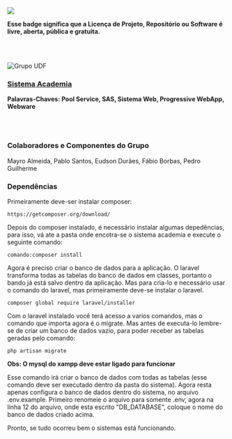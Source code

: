 <br/>
<br/>

![](https://img.shields.io/badge/License-GPLv3-blue.svg)

**Esse badge significa que a Licença de Projeto, Repositório ou Software é livre, aberta, pública e gratuita.**

<br/>
<br/>

![Grupo UDF](http://3.bp.blogspot.com/-RizzfGXtv10/T6FdxUrlE5I/AAAAAAAAAFE/9Ytah8msyt8/s1600/30276_114631768573823_114631328573867_83786_1421735_n.jpg)

### [Sistema Academia](https://b10f241d-81cc-4afe-909a-8399384f986d.ws-us02.gitpod.io/#/workspace/projetointerdisciplinar)
**Palavras-Chaves: Pool Service, SAS, Sistema Web, Progressive WebApp, Webware**

<br/>
<br/>

### Colaboradores e Componentes do Grupo
Mayro Almeida, Pablo Santos, Eudson Durães, Fábio Borbas, Pedro Guilherme 

### Dependências

Primeiramente deve-ser instalar composer: 

``https://getcomposer.org/download/``

Depois do composer instalado, é necessário instalar algumas depedências, para isso, vá ate a pasta onde encotra-se o sistema academia e execute o seguinte comando:

``comando:composer install``

Agora é preciso criar o banco de dados para a aplicação. O laravel transforma todas as tabelas do banco de dados em classes, portanto o bando já está salvo dentro da aplicação. Mas para cria-lo e necessário usar o comando do laravel, mas primeiramente deve-se instalar o laravel.

``composer global require laravel/installer``

Com o laravel instalado você terá acesso a varios comandos, mas o comando que importa agora é o migrate. Mas antes de executa-lo lembre-se de criar um banco de dados vazio, para poder receber as tabelas geradas pelo comando:

``php artisan migrate``

**Obs: O mysql do xampp deve estar ligado para funcionar**

Esse comando irá criar o banco de dados com todas as tabelas (esse comando deve ser executado dentro da pasta do sistema). Agora resta apenas configura o banco de dados dentro do sistema, no arquivo .env.example. Primeiro renomeie o arquivo para somente .env, agora na linha 12 do arquivo, onde esta escrito "DB_DATABASE", coloque o nome do banco de dados criado acima.

Pronto, se tudo ocorreu bem o sistemas está funcionando.
<br/>
<br/>
<br/>
